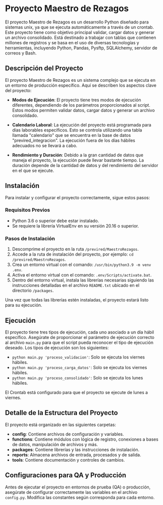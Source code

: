 # Proyecto Maestro de Rezagos

El proyecto Maestro de Rezagos es un desarrollo Python diseñado para sistemas unix, ya que se ejecuta automáticamente a través de un crontab. Este proyecto tiene como objetivo principal validar, cargar datos y generar un archivo consolidado. Está destinado a trabajar con tablas que contienen millones de registros y se basa en el uso de diversas tecnologías y herramientas, incluyendo Python, Pandas, Pysftp, SQLAlchemy, servidor de correos y Bash.

## Descripción del Proyecto

El proyecto Maestro de Rezagos es un sistema complejo que se ejecuta en un entorno de producción específico. Aquí se describen los aspectos clave del proyecto:

- **Modos de Ejecución**: El proyecto tiene tres modos de ejecución diferentes, dependiendo de los parámetros proporcionados al script. Estos modos permiten validar datos, cargar datos y generar un archivo consolidado.

- **Calendario Laboral**: La ejecución del proyecto está programada para días laborables específicos. Esto se controla utilizando una tabla llamada "calendario" que se encuentra en la base de datos "previred_integracion". La ejecución fuera de los días hábiles adecuados no se llevará a cabo.

- **Rendimiento y Duración**: Debido a la gran cantidad de datos que maneja el proyecto, la ejecución puede llevar bastante tiempo. La duración depende de la cantidad de datos y del rendimiento del servidor en el que se ejecute.

## Instalación

Para instalar y configurar el proyecto correctamente, sigue estos pasos:

### Requisitos Previos

- Python 3.6 o superior debe estar instalado.
- Se requiere la librería VirtualEnv en su versión 20.16 o superior.

### Pasos de Instalación

1. Descomprime el proyecto en la ruta `/previred/MaestroRezagos`.
2. Accede a la ruta de instalación del proyecto, por ejemplo: `cd /previred/MaestroRezagos`.
3. Crea un entorno virtual con el comando: `/usr/bin/python3.9 -m venv .env`.
4. Activa el entorno virtual con el comando: `.env/Scripts/activate.bat`.
5. Dentro del entorno virtual, instala las librerías necesarias siguiendo las instrucciones detalladas en el archivo `README.txt` ubicado en el directorio `/packages`.

Una vez que todas las librerías estén instaladas, el proyecto estará listo para su ejecución.

## Ejecución

El proyecto tiene tres tipos de ejecución, cada uno asociado a un día hábil específico. Asegúrate de proporcionar el parámetro de ejecución correcto al archivo `main.py` para que el script pueda reconocer el tipo de ejecución deseado. Los tipos de ejecución son los siguientes:

- `python main.py 'proceso_validacion'`: Solo se ejecuta los viernes hábiles.
- `python main.py 'proceso_carga_datos'`: Solo se ejecuta los viernes hábiles.
- `python main.py 'proceso_consolidado'`: Solo se ejecuta los lunes hábiles.

El Crontab está configurado para que el proyecto se ejecute de lunes a viernes.

## Detalle de la Estructura del Proyecto

El proyecto está organizado en las siguientes carpetas:

- **config**: Contiene archivos de configuración y variables.
- **functions**: Contiene módulos con lógica de registro, conexiones a bases de datos, manipulación de archivos y más.
- **packages**: Contiene librerías y las instrucciones de instalación.
- **reports**: Almacena archivos de entrada, procesados y de salida.
- **tools**: Contiene documentación y controles de cambios.

## Configuraciones para QA y Producción

Antes de ejecutar el proyecto en entornos de prueba (QA) o producción, asegúrate de configurar correctamente las variables en el archivo `config.py`. Modifica las constantes según corresponda para cada entorno.


